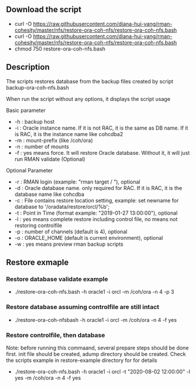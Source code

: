 ## Download the script
- curl -O https://raw.githubusercontent.com/diana-hui-yang/rman-cohesity/master/nfs/restore-ora-coh-nfs/restore-ora-coh-nfs.bash
- curl -O https://raw.githubusercontent.com/diana-hui-yang/rman-cohesity/master/nfs/restore-ora-coh-nfs/restore-ora-coh-nfs.bash
- chmod 750 restore-ora-coh-nfs.bash

## Description
The scripts restores database from the backup files created by script backup-ora-coh-nfs.bash

When run the script without any options, it displays the script usage

Basic parameter

- -h : backup host
- -i : Oracle instance name. If it is not RAC, it is the same as DB name. If it is RAC, it is the instance name like cohcdba2
- -m : mount-prefix (like /coh/ora)
- -n : number of mounts
- -f : yes means force. It will restore Oracle database. Without it, it will just run RMAN validate (Optional)

Optional Parameter

- -r : RMAN login (example: "rman target / "), optional
- -d : Oracle database name. only required for RAC. If it is RAC, it is the database name like cohcdba
- -c : File contains restore location setting, example: set newname for database to '/oradata/restore/orcl/%b';
- -t : Point in Time (format example: "2019-01-27 13:00:00"), optional
- -l : yes means complete restore including control file, no means not restoring controlfile
- -p : number of channels (default is 4), optional
- -o : ORACLE_HOME (default is current environment), optional
- -w : yes means preview rman backup scripts

## Restore exmaple

### Restore database validate example
- ./restore-ora-coh-nfs.bash -h oracle1 -i orcl -m /coh/ora -n 4 -p 3
### Restore database assuming controlfile are still intact
- ./restore-ora-coh-nfsbash -h oracle1 -i orcl -m /coh/ora -n 4 -f yes
### Restore controlfile, then database
Note: before running this commaand, several prepare steps should be done first. init file should be created, adump directory should be created. Check the scripts example in restore-example directory for for details
- ./restore-ora-coh-nfs.bash -h oracle1 -i orcl -t "2020-08-02 12:00:00" -l yes -m /coh/ora -n 4 -f yes
